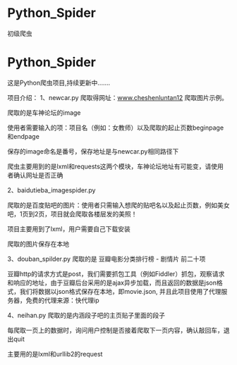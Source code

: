 # Python_Spider
初级爬虫
# Python_Spider
这是Python爬虫项目,持续更新中.......

项目介绍：
1、newcar.py
爬取得网址：www.cheshenluntan12  爬取图片示例。

爬取的是车神论坛的image

使用者需要输入的项：项目名（例如：女教师）以及爬取的起止页数beginpage和endpage

保存的image命名是番号，保存地址是与newcar.py相同路径下

爬虫主要用到的是lxml和requests这两个模块，车神论坛地址有可能变，请使用者确认网址是否正确


2、baidutieba_imagespider.py

爬取的是百度贴吧的图片：使用者只需输入想爬的贴吧名以及起止页数，例如美女吧，1页到2页，项目就会爬取各楼层发的美照！

项目主要用到了lxml，用户需要自己下载安装

爬取的图片保存在本地

3、douban_spilder.py
爬取的是 豆瓣电影分类排行榜 - 剧情片  前二十项

豆瓣http的请求方式是post，我们需要抓包工具（例如Fiddler）抓包，观察请求和响应的地址，由于豆瓣后台采用的是ajax异步加载，而且返回的数据是json格式，我们将数据以json格式保存在本地，即movie.json, 并且此项目使用了代理服务器，免费的代理来源：快代理ip

4、neihan.py 
爬取的是内涵段子吧的主页贴子里面的段子

每爬取一页上的数据时，询问用户控制是否接着爬取下一页内容，确认敲回车，退出quit

主要用的是lxml和urllib2的request